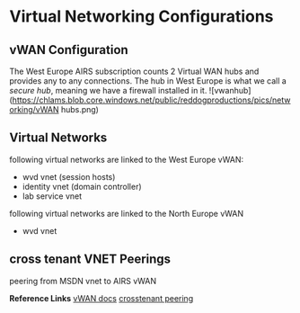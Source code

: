 
# Virtual Networking Configurations

## vWAN Configuration

The West Europe AIRS subscription counts 2 Virtual WAN hubs and provides any to any connections.
The hub in West Europe is what we call a *secure hub*, meaning we have a firewall installed in it.
![vwanhub](https://chlams.blob.core.windows.net/public/reddogproductions/pics/networking/vWAN hubs.png)

## Virtual Networks

following virtual networks are linked to the West Europe vWAN:

- wvd vnet (session hosts)
- identity vnet (domain controller)
- lab service vnet

following virtual networks are linked to the North Europe vWAN

- wvd vnet

## cross tenant VNET Peerings

peering from MSDN vnet to AIRS vWAN

**Reference Links**
[vWAN docs](https://docs.microsoft.com/en-us/azure/virtual-wan/)
[crosstenant peering](https://docs.microsoft.com/en-us/azure/virtual-wan/cross-tenant-vnet)
